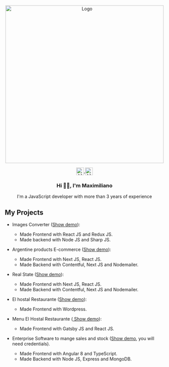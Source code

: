 <br/>
<p align="center">
  <a href="https://github.com/Maximiliano Daniel Garcia/ReadME-Generator">
    <img src="https://images.ctfassets.net/q19qos35shka/5HbYVk8cv4NvoummNPg1xb/b6f186dc63645322d2ab0b521cebae64/Group_2.png?h=800" loading="lazy"  alt="Logo" height="500">
  </a>

<p align="center">

  <a href="https://www.linkedin.com/in/maximilianogarcia13" rel="nofollow">
    <img align="center" src="https://images.ctfassets.net/q19qos35shka/7pfGUFSQeOSlrF0aAsHUff/4cd422b3c6fda252030e169b5d415238/Frame.png?h=250" alt="Maxi Linkedin" height="24px" width="24px">
  </a>
  
  <a href="https://twitter.com/Maxigarcia__" rel="nofollow">
    <img align="center" src="https://images.ctfassets.net/q19qos35shka/2A5DjAB1UNNpTqoOMYwq5I/95a798eb3271130200c500bf340b50ee/Group.png?h=250" alt="Maxi Twitter" height="24px" width="24px">
  </a>
</p>

  <h3 align="center">Hi 👋🏻, I'm Maximiliano</h3>

  <p align="center">
    I'm a JavaScript developer with more than 3 years of experience
  </p>


## My Projects

- Images Converter (<a href="https://bilde-konverterer.herokuapp.com">Show demo</a>):
   - Made Frontend with React JS and Redux JS.
   - Made backend with Node JS and Sharp JS.

- Argentine products E-commerce (<a href="https://vinoslm.vercel.app">Show demo</a>):
  - Made Frontend with Next JS, React JS.
  - Made Backend with Contentful, Next JS and Nodemailer.

- Real State (<a href="https://bg-real-estate.vercel.app">Show demo</a>):
  - Made Frontend with Next JS, React JS.
  - Made Backend with Contentful, Next JS and Nodemailer.

- El hostal Restaurante (<a href="https://elhostalrestaurante.es">Show demo</a>):
  - Made Frontend with Wordpress.

- Menu El Hostal Restaurante (<a href="https://elhostal.gtsb.io"> Show demo</a>):
  - Made Frontend with Gatsby JS and React JS.

- Enterprise  Software to mange sales and stock (<a href="https://mbusness.herokuapp.com/login">Show demo</a>, you will need credentials).
  - Made Frontend with Angular 8 and TypeScript.
  - Made Backend with Node JS, Express and MongoDB.
